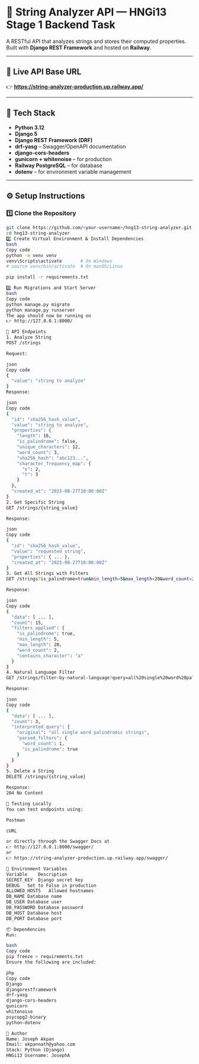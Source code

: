 # 🧠 String Analyzer API — HNGi13 Stage 1 Backend Task

A RESTful API that analyzes strings and stores their computed properties.  
Built with **Django REST Framework** and hosted on **Railway**.

---

## 🚀 Live API Base URL

👉 **https://string-analyzer-production.up.railway.app/**

---

## 🧰 Tech Stack

- **Python 3.12**
- **Django 5**
- **Django REST Framework (DRF)**
- **drf-yasg** – Swagger/OpenAPI documentation
- **django-cors-headers**
- **gunicorn + whitenoise** – for production
- **Railway PostgreSQL** – for database
- **dotenv** – for environment variable management

---

## ⚙️ Setup Instructions

### 1️⃣ Clone the Repository

```bash
git clone https://github.com/<your-username>/hng13-string-analyzer.git
cd hng13-string-analyzer
2️⃣ Create Virtual Environment & Install Dependencies
bash
Copy code
python -m venv venv
venv\Scripts\activate       # On Windows
# source venv/bin/activate  # On macOS/Linux

pip install -r requirements.txt

3️⃣ Run Migrations and Start Server
bash
Copy code
python manage.py migrate
python manage.py runserver
The app should now be running on
👉 http://127.0.0.1:8000/

🧮 API Endpoints
1. Analyze String
POST /strings

Request:

json
Copy code
{
  "value": "string to analyze"
}
Response:

json
Copy code
{
  "id": "sha256_hash_value",
  "value": "string to analyze",
  "properties": {
    "length": 16,
    "is_palindrome": false,
    "unique_characters": 12,
    "word_count": 3,
    "sha256_hash": "abc123...",
    "character_frequency_map": {
      "s": 2,
      "t": 3
    }
  },
  "created_at": "2025-08-27T10:00:00Z"
}
2. Get Specific String
GET /strings/{string_value}

Response:

json
Copy code
{
  "id": "sha256_hash_value",
  "value": "requested string",
  "properties": { ... },
  "created_at": "2025-08-27T10:00:00Z"
}
3. Get All Strings with Filters
GET /strings?is_palindrome=true&min_length=5&max_length=20&word_count=2&contains_character=a

Response:

json
Copy code
{
  "data": [ ... ],
  "count": 15,
  "filters_applied": {
    "is_palindrome": true,
    "min_length": 5,
    "max_length": 20,
    "word_count": 2,
    "contains_character": "a"
  }
}
4. Natural Language Filter
GET /strings/filter-by-natural-language?query=all%20single%20word%20palindromic%20strings

Response:

json
Copy code
{
  "data": [ ... ],
  "count": 3,
  "interpreted_query": {
    "original": "all single word palindromic strings",
    "parsed_filters": {
      "word_count": 1,
      "is_palindrome": true
    }
  }
}
5. Delete a String
DELETE /strings/{string_value}

Response:
204 No Content

🧪 Testing Locally
You can test endpoints using:

Postman

cURL

or directly through the Swagger Docs at
👉 http://127.0.0.1:8000/swagger/
or
👉 https://string-analyzer-production.up.railway.app/swagger/

🧩 Environment Variables
Variable	Description
SECRET_KEY	Django secret key
DEBUG	Set to False in production
ALLOWED_HOSTS	Allowed hostnames
DB_NAME	Database name
DB_USER	Database user
DB_PASSWORD	Database password
DB_HOST	Database host
DB_PORT	Database port

📦 Dependencies
Run:

bash
Copy code
pip freeze > requirements.txt
Ensure the following are included:

php
Copy code
Django
djangorestframework
drf-yasg
django-cors-headers
gunicorn
whitenoise
psycopg2-binary
python-dotenv

👤 Author
Name: Joseph Akpan
Email: akpannath@yahoo.com
Stack: Python (Django)
HNGi13 Username: JosephA

